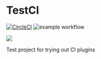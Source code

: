 # TestCI

[![CircleCI](https://circleci.com/gh/kirchhof/TestCI.svg?style=svg)](https://circleci.com/gh/kirchhof/TestCI)
![example workflow](https://github.com/kirchhof/TestCI/actions/workflows/maven.yml/badge.svg)



<a href="https://codeclimate.com/github/kirchhof/TestCI/maintainability"><img src="https://api.codeclimate.com/v1/badges/95bb96afceba144ec411/maintainability" /></a>

Test project for trying out CI plugins
